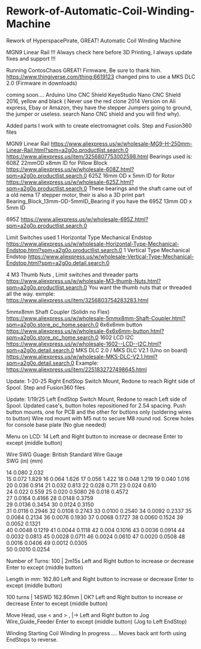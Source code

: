 # Rework-of-Automatic-Coil-Winding-Machine
Rework of HyperspacePirate, GREAT!  Automatic Coil Winding Machine

MGN9 Linear Rail 
!!! Always check here before 3D Printing, I always update fixes and support !!!

Running ContosChaos GREAT! Firmware, Be sure to thank him.       https://www.thingiverse.com/thing:6619123
changed pins to use a MKS DLC 2.0  (Firmware in downloads)

coming soon....    Arduino Uno CNC Shield  KeyeStudio Nano CNC Shield 2016, yellow and black  ( Never use the red clone 2014 Version on Ali express, Ebay or Amazon, they have the stepper Jumpers going to ground, the jumper or useless. search Nano CNC shield and you will find why).

Added parts I work with to create electromagnet coils.
Step and Fusion360 files

MGN9 Linear Rail     https://www.aliexpress.us/w/wholesale-MG9-H-250mm-Linear-Rail.html?spm=a2g0o.productlist.search.0    https://www.aliexpress.us/item/3256807753002598.html
Bearings used is:
608Z 22mmOD x8mm ID for Pillow Block    https://www.aliexpress.us/w/wholesale-608Z.html?spm=a2g0o.productlist.search.0
625Z  16mm OD x 5mm ID for Rotor               https://www.aliexpress.us/w/wholesale-625Z.html?spm=a2g0o.productlist.search.0
These bearings  and the shaft came out of a old nema 17 stepper motor, their is also a 3D print part Bearing_Block_13mm-OD-5mmID_Bearing if you have the 695Z 13mm OD x 5mm ID

695Z   https://www.aliexpress.us/w/wholesale-695Z.html?spm=a2g0o.productlist.search.0

Limit Switches used
1 Horizontal Type Mechanical Endstop  https://www.aliexpress.us/w/wholesale-Horizontal-Type-Mechanical-Endstop.html?spm=a2g0o.productlist.search.0
1 Vertical  Type Mechanical Endstop      https://www.aliexpress.us/w/wholesale-Vertical-Type-Mechanical-Endstop.html?spm=a2g0o.detail.search.0

4 M3 Thumb Nuts  , Limit switches and threader parts  https://www.aliexpress.us/w/wholesale-M3-thumb-Nuts.html?spm=a2g0o.productlist.search.0
You want the thumb nuts that or threaded all the way.  exmple:  https://www.aliexpress.us/item/3256803754283283.html

5mmx8mm Shaft Coupler  (Solidn no Flex)  https://www.aliexpress.us/w/wholesale-5mmx8mm-Shaft-Coupler.html?spm=a2g0o.store_pc_home.search.0
6x6x6mm button   https://www.aliexpress.us/w/wholesale-6x6x6mm-button.html?spm=a2g0o.store_pc_home.search.0
1602  LCD  I2C      https://www.aliexpress.us/w/wholesale-1602--LCD--I2C.html?spm=a2g0o.detail.search.0
MKS DLC 2.0 / MKS DLC V2.1 (Uno on board)  https://www.aliexpress.us/w/wholesale-MKS-DLC-V2.1.html?spm=a2g0o.detail.search.0
Example:  https://www.aliexpress.us/item/2251832727498645.html

Update: 1-20-25
Right EndStop Switch Mount,  Redone to reach Right side of Spool.
Step and Fusion360 files

Update: 1/19/25
Left EndStop Switch Mount,  Redone to reach Left side of Spool.
Updated case's, button holes repositioned for 2.54 spacing.
Push button mounts, one for PCB and the other for buttons only (soldering wires to button)
Wire rod mount with M5 nut to secure M8 round rod.
Screw holes for console base plate (No glue needed)

Menu on LCD:
14                 Left and Right button to increase or decrease Enter to except (middle button)

Wire SWG Guage:        British Standard Wire Gauge  
SWG	(in)	(mm)	 
 
14	0.080	2.032	 
15	0.072	1.829
16	0.064	1.626
17	0.056	1.422
18	0.048	1.219
19	0.040	1.016	 
20	0.036	0.914
21	0.032	0.813
22	0.028	0.711
23	0.024	0.610	 
24	0.022	0.559
25	0.020	0.5080
26	0.018	0.4572	 
27	0.0164	0.4166
28	0.0148	0.3759	 
29	0.0136	0.3454
30	0.0124	0.3150	 
31	0.0116	0.2946
32	0.0108	0.2743
33	0.0100	0.2540
34	0.0092	0.2337
35	0.0084	0.2134
36	0.0076	0.1930
37	0.0068	0.1727
38	0.0060	0.1524
39	0.0052	0.1321	 
40	0.0048	0.1219
41	0.0044	0.1118
42	0.004	0.1016
43	0.0036	0.0914
44	0.0032	0.0813
45	0.0028	0.0711
46	0.0024	0.0610
47	0.0020	0.0508
48	0.0016	0.0406
49	0.0012	0.0305	 
50	0.0010	0.0254

Number of Turns: 
100 | 2m15s              Left and Right button to increase or decrease Enter to except (middle button)

Length in mm:
162.80                       Left and Right button to increase or decrease Enter to except (middle button)

100 turns | 14SWD
162.80mm  | OK?   Left and Right button to increase or decrease Enter to except (middle button)

Move Head, use
< and >  , |->           Left and Right button to Jog   Wire_Guide_Feeder   Enter to except (middle button) (Jog to Left EndStop)

Winding 
Starting Coil
Winding In 
progress ....  Moves back ant forth using EndStops to reverse.
